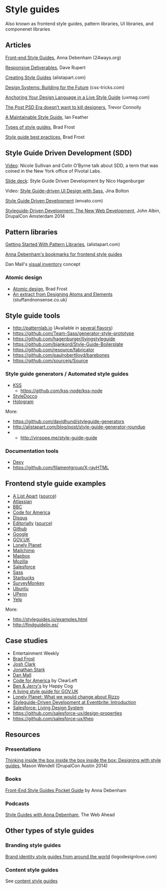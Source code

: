 # Style guides

Also known as frontend style guides, pattern libraries, UI libraries, and componenet libraries

## Articles

[Front-end Style Guides](http://24ways.org/2011/front-end-style-guides/), Anna Debenham (24ways.org)

[Responsive Deliverables](http://daverupert.com/2013/04/responsive-deliverables/), Dave Rupert

[Creating Style Guides](http://alistapart.com/article/creating-style-guides) (alistapart.com)

[Design Systems: Building for the Future](http://css-tricks.com/design-systems-building-future) (css-tricks.com)

[Anchoring Your Design Language in a Live Style Guide](https://uxmag.com/articles/anchoring-your-design-language-in-a-live-style-guide) (uxmag.com)

[The Post PSD Era doesn’t want to kill designers](https://medium.com/ux-ux-human-interfaces/the-post-psd-era-doesnt-want-to-kill-designers-4281d505fd9a), Trevor Connolly

[A Maintainable Style Guide](http://ianfeather.co.uk/a-maintainable-style-guide/), Ian Feather

[Types of style guides](http://bradfrost.com/blog/post/style-guides/), Brad Frost

[Style guide best practices](http://bradfrost.com/blog/post/style-guide-best-practices/), Brad Frost


## Style Guide Driven Development (SDD)

[Video](http://www.stubbornella.org/content/2014/04/09/style-guide-driven-development/): Nicole Sullivan and Colin O’Byrne talk about SDD, a term that was coined in the New York office of Pivotal Labs.

[Slide deck](https://speakerdeck.com/hagenburger/style-guide-driven-development): Style Guide Driven Development by Nico Hagenburger

Video: [Style Guide-driven UI Design with Sass](https://vimeo.com/45897176), Jina Bolton

[Style Guide Driven Development](http://webuild.envato.com/blog/styleguide-driven-development/) (envato.com)

[Styleguide-Driven Development: The New Web Development](https://amsterdam2014.drupal.org/session/styleguide-driven-development-new-web-development), John Albin, DrupalCon Amsterdam 2014


## Pattern libraries

[Getting Started With Pattern Libraries](http://alistapart.com/blog/post/getting-started-with-pattern-libraries/), (alistapart.com)

[Anna Debenham's bookmarks for frontend style guides](https://gimmebar.com/collection/4ecd439c2f0aaad734000022/front-end-styleguides)

Dan Mall's [visual inventory](http://danielmall.com/articles/visual-inventory/) concept

### Atomic design

* [Atomic design](http://bradfrostweb.com/blog/post/atomic-web-design), Brad Frost
* [An extract from Designing Atoms and Elements](http://stuffandnonsense.co.uk/blog/about/an-extract-from-designing-atoms-and-elements) (stuffandnonsense.co.uk)

## Style guide tools

* http://patternlab.io (Available in [several flavors](https://github.com/pattern-lab/))
* https://github.com/Team-Sass/generator-style-prototype
* https://github.com/hagenburger/livingstyleguide
* https://github.com/bjankord/Style-Guide-Boilerplate
* https://github.com/resource/fabricator
* https://github.com/paulrobertlloyd/barebones
* https://github.com/sourcejs/Source

### Style guide generators / Automated style guides

* [KSS](http://kss-node.github.io/kss-node/)
  * https://github.com/kss-node/kss-node
* [StyleDocco](http://jacobrask.github.io/styledocco)
* [Hologram](http://trulia.github.io/hologram/)

More:

* https://github.com/davidhund/styleguide-generators
* http://alistapart.com/blog/post/style-guide-generator-roundup
* * http://vinspee.me/style-guide-guide

### Documentation tools

* [Dexy](http://www.dexy.it/)
* https://github.com/filamentgroup/X-rayHTML

## Frontend style guide examples

* [A List Apart](http://patterns.alistapart.com/) ([source](https://github.com/alistapart/pattern-library))
* [Atlassian](https://docs.atlassian.com/aui/latest/sandbox/#)
* [BBC](http://www.bbc.co.uk/gel)
* [Code for America](http://style.codeforamerica.org/)
* [Disqus](http://disqus.com/pages/style-guide/)
* [Editorially](http://editorially.github.io/styleguide/) ([source](https://github.com/Editorially/styleguide))
* [Github](https://github.com/styleguide/)
* [Google](http://www.google.com/design/spec/material-design/introduction.html)
* [GOV.UK](http://govuk-elements.herokuapp.com/)
* [Lonely Planet](http://rizzo.lonelyplanet.com/styleguide/)
* [Mailchimp](http://ux.mailchimp.com/patterns)
* [Mapbox](https://www.mapbox.com/base)
* [Mozilla](http://www.mozilla.org/en-US/styleguide/)
* [Salesforce](http://sfdc-styleguide.herokuapp.com)
* [Sass](http://sass-lang.com/styleguide)
* [Starbucks](http://www.starbucks.com/static/reference/styleguide/)
* [SurveyMonkey](http://chriscoyier.github.io/SurveyMonkey-Design-Patterns/)
* [Ubuntu](http://design.ubuntu.com/web-style-guide/)
* [UPenn](http://www.upenn.edu/webservices/styleguide/)
* [Yelp](http://www.yelp.com/styleguide/)

More:

* http://styleguides.io/examples.html
* http://findguidelin.es/

## Case studies

* Entertainment Weekly
 * [Brad Frost](http://bradfrostweb.com/blog/post/entertainment-weekly/)
 * [Josh Clark](http://globalmoxie.com/blog/entertainment-weekly.shtml)
 * [Jonathan Stark](http://jonathanstark.com/blog/entertainment-weekly/)
 * [Dan Mall](http://superfriend.ly/Entertainment-Weekly-Responsive-Mobile-Site)
* [Code for America](http://clearleft.com/thinks/patternsharing/) by ClearLeft
* [Ben & Jerry's](http://cognition.happycog.com/article/the-scoop-on-our-benjerry.com-style-guide/) by Happy Cog
* [A living style guide for GOV.UK](https://gdstechnology.blog.gov.uk/2014/12/11/govuk-living-style-guide/)
* [Lonely Planet: What we would change about Rizzo](http://ianfeather.co.uk/what-we-would-change-about-rizzo/)
* [Styleguide-Driven Development at Eventbrite: Introduction](https://engineering.eventbrite.com/styleguide-driven-development-at-eventbrite-introduction/)
* [Salesforce: Living Design System](https://medium.com/salesforce-ux/living-design-system-3ab1f2280ef7)
 * https://github.com/salesforce-ux/design-properties
 * https://github.com/salesforce-ux/theo


## Resources

### Presentations

[Thinking inside the box inside the box inside the box: Designing with style guides](http://codingdesigner.github.io/box/), Mason Wendell (DrupalCon Austin 2014)


### Books

[Front-End Style Guides Pocket Guide](http://maban.co.uk/projects/front-end-style-guides/) by Anna Debenham

### Podcasts

[Style Guides with Anna Debenham](http://5by5.tv/webahead/72), The Web Ahead


## Other types of style guides

### Branding style guides

[Brand identity style guides from around the world](http://www.logodesignlove.com/brand-identity-style-guides) (logodesignlove.com)


### Content style guides

See [content style guides](https://github.com/astanush/ux/blob/master/content.md#content-style-guides)
